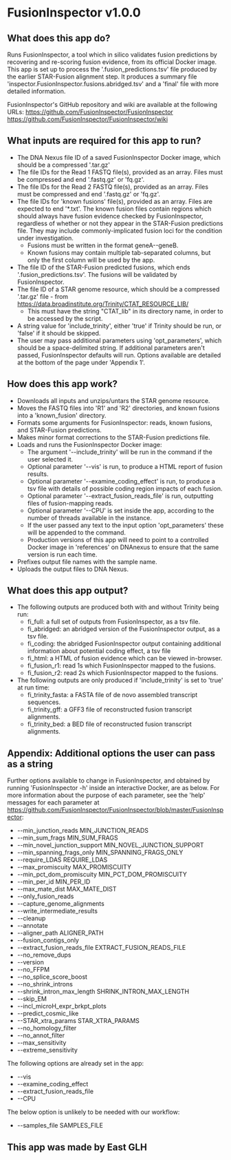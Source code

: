 # FusionInspector v1.0.0

## What does this app do?
Runs FusionInspector, a tool which in silico validates fusion predictions by recovering and re-scoring fusion evidence, from its official Docker image. This app is set up to process the '.fusion_predictions.tsv' file produced by the earlier STAR-Fusion alignment step. It produces a summary file 'inspector.FusionInspector.fusions.abridged.tsv' and a 'final' file with more detailed information.

FusionInspector's GitHub repository and wiki are available at the following URLs:
https://github.com/FusionInspector/FusionInspector
https://github.com/FusionInspector/FusionInspector/wiki

## What inputs are required for this app to run?
* The DNA Nexus file ID of a saved FusionInspector Docker image, which should be a compressed '.tar.gz'
* The file IDs for the Read 1 FASTQ file(s), provided as an array. Files must be compressed and end '.fastq.gz' or 'fq.gz'.
* The file IDs for the Read 2 FASTQ file(s), provided as an array. Files must be compressed and end '.fastq.gz' or 'fq.gz'.
* The file IDs for 'known fusions' file(s), provided as an array. Files are expected to end '*.txt'. The known fusion files contain regions which should always have fusion evidence checked by FusionInspector, regardless of whether or not they appear in the STAR-Fusion predictions file. They may include commonly-implicated fusion loci for the condition under investigation. 
    * Fusions must be written in the format geneA--geneB.
    * Known fusions may contain multiple tab-separated columns, but only the first column will be used by the app.
* The file ID of the STAR-Fusion predicted fusions, which ends '.fusion_predictions.tsv'. The fusions will be validated by FusionInspector.
* The file ID of a STAR genome resource, which should be a compressed '.tar.gz' file - from https://data.broadinstitute.org/Trinity/CTAT_RESOURCE_LIB/
    * This must have the string "CTAT_lib" in its directory name, in order to be accessed by the script.
* A string value for 'include_trinity', either 'true' if Trinity should be run, or 'false' if it should be skipped.
* The user may pass additional parameters using 'opt_parameters', which should be a space-delimited string. If additional parameters aren't passed, FusionInspector defaults will run. Options available are detailed at the bottom of the page under 'Appendix 1'.

## How does this app work?
* Downloads all inputs and unzips/untars the STAR genome resource.
* Moves the FASTQ files into 'R1' and 'R2' directories, and known fusions into a 'known_fusion' directory.
* Formats some arguments for FusionInspector: reads, known fusions, and STAR-Fusion predictions.
* Makes minor format corrections to the STAR-Fusion predictions file.
* Loads and runs the FusionInspector Docker image:
    * The argument '--include_trinity' will be run in the command if the user selected it.
    * Optional parameter '--vis' is run, to produce a HTML report of fusion results.
    * Optional parameter '--examine_coding_effect' is run, to produce a tsv file with details of possible coding region impacts of each fusion.
    * Optional parameter '--extract_fusion_reads_file' is run, outputting files of fusion-mapping reads.
    * Optional parameter '--CPU' is set inside the app, according to the number of threads available in the instance.
    * If the user passed any text to the input option 'opt_parameters' these will be appended to the command.
    * Production versions of this app will need to point to a controlled Docker image in 'references' on DNAnexus to ensure that the same version is run each time.
* Prefixes output file names with the sample name.
* Uploads the output files to DNA Nexus.


## What does this app output?
* The following outputs are produced both with and without Trinity being run:
    * fi_full: a full set of outputs from FusionInspector, as a tsv file.
    * fi_abridged: an abridged version of the FusionInspector output, as a tsv file.
    * fi_coding: the abridged FusionInspector output containing additional information about potential coding effect, a tsv file 
    * fi_html: a HTML of fusion evidence which can be viewed in-browser.
    * fi_fusion_r1: read 1s which FusionInspector mapped to the fusions.
    * fi_fusion_r2: read 2s which FusionInspector mapped to the fusions.
* The following outputs are only produced if 'include_trinity' is set to 'true' at run time:
    * fi_trinity_fasta: a FASTA file of de novo assembled transcript sequences.
    * fi_trinity_gff: a GFF3 file of reconstructed fusion transcript alignments.
    * fi_trinity_bed: a BED file of reconstructed fusion transcript alignments.


## Appendix: Additional options the user can pass as a string
Further options available to change in FusionInspector, and obtained by running 'FusionInspector -h' inside an interactive Docker, are as below. For more information about the purpose of each parameter, see the 'help' messages for each parameter at https://github.com/FusionInspector/FusionInspector/blob/master/FusionInspector:
* --min_junction_reads MIN_JUNCTION_READS
* --min_sum_frags MIN_SUM_FRAGS
* --min_novel_junction_support MIN_NOVEL_JUNCTION_SUPPORT
* --min_spanning_frags_only MIN_SPANNING_FRAGS_ONLY
* --require_LDAS REQUIRE_LDAS
* --max_promiscuity MAX_PROMISCUITY
* --min_pct_dom_promiscuity MIN_PCT_DOM_PROMISCUITY
* --min_per_id MIN_PER_ID
* --max_mate_dist MAX_MATE_DIST
* --only_fusion_reads
* --capture_genome_alignments
* --write_intermediate_results
* --cleanup
* --annotate
* --aligner_path ALIGNER_PATH
* --fusion_contigs_only
* --extract_fusion_reads_file EXTRACT_FUSION_READS_FILE
* --no_remove_dups
* --version
* --no_FFPM
* --no_splice_score_boost
* --no_shrink_introns
* --shrink_intron_max_length SHRINK_INTRON_MAX_LENGTH
* --skip_EM
* --incl_microH_expr_brkpt_plots
* --predict_cosmic_like
* --STAR_xtra_params STAR_XTRA_PARAMS
* --no_homology_filter
* --no_annot_filter
* --max_sensitivity
* --extreme_sensitivity

The following options are already set in the app:
* --vis 
* --examine_coding_effect 
* --extract_fusion_reads_file
* --CPU

The below option is unlikely to be needed with our workflow:
* --samples_file SAMPLES_FILE

## This app was made by East GLH